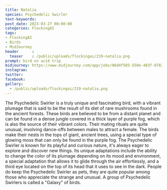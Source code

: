 ```yaml
---
title: Natalia
species: Psychedelic Swirler
text-keywords: 
post_date: 2023-03-27 00:00:00
categories: FlockingAI
tags:
- FlockingAI
- Birds
- MidJourney 
header      :
  teaser    : /public/uploads/flockingai/219-natalia.png
prompt: bird on acid trip
midjourney: https://www.midjourney.com/app/jobs/06d4f585-550e-483f-8782-60ca7a1a158c
instagram: 
twitter: 
facebook: 
gallery: 
  - /public/uploads/flockingai/219-natalia.png
---
```


The Psychedelic Swirler is a truly unique and fascinating bird, with a vibrant plumage that is said to be the result of its diet of rare mushrooms found in the ancient forests. These birds are believed to be from a distant planet and can be found in a dense jungle covered in a thick layer of purple fog, which is also the source of their vibrant colors. Their mating rituals are quite unusual, involving dance-offs between males to attract a female. The birds make their nests in the tops of giant, ancient trees, using a special type of glowing moss that can only be found in the purple fog. The Psychedelic Swirler is known for its playful and curious nature, it's always eager to explore and discover new things. Its unique adaptations include the ability to change the color of its plumage depending on its mood and environment, a special adaptation that allows it to glide through the air effortlessly, and a third eye located on the top of its head that it uses to see in the dark. People do keep the Psychedelic Swirler as pets, they are quite popular among those who appreciate the strange and unusual. A group of Psychedelic Swirlers is called a "Galaxy" of birds.

